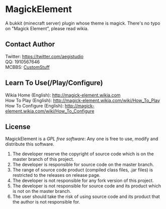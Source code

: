 # MagickElement
A bukkit (minecraft server) plugin whose theme is magick.
There's no typo on "Magick Element", please read wikia.

## Contact Author
  Twitter: https://twitter.com/aegistudio<br/>
  QQ: 1910567646<br/>
  MCBBS: [CustomStuff](http://www.mcbbs.net/home.php?mod=space&uid=356989)<br/>

## Learn To Use(/Play/Configure)
  Wikia Home (English): http://magick-element.wikia.com<br/>
  How To Play (English): http://magick-element.wikia.com/wiki/How_To_Play<br/>
  How To Configure (English): http://magick-element.wikia.com/wiki/How_To_Configure<br/>

## License
   MagickElement is a <i>GPL free software</i>: Any one is free to use, modify and distribute this software.<br/>
   1. The developer reserve the copyright of source code which is on the master branch of this project.<br/>
   2. The developer is responsible for source code on the master branch.<br/>
   3. The range of source code product (compiled class files, .jar files) is restricted to the releases on release page.<br/>
   4. The developer is not responsible for any fork version of this project.<br/>
   5. The developer is not responsible for source code and its product which is not on the master branch.<br/>
   6. The user should take the risk of using source code and its product that the author is not responsible for.<br/>
